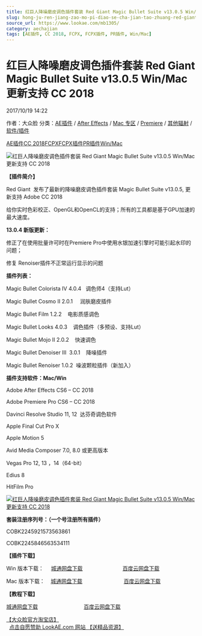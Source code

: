 ```yaml
---
title: 红巨人降噪磨皮调色插件套装 Red Giant Magic Bullet Suite v13.0.5 Win/Mac 更新支持 CC 2018
slug: hong-ju-ren-jiang-zao-mo-pi-diao-se-cha-jian-tao-zhuang-red-giant-magic-bullet-suite-v13-0-5-win-mac-geng-xin-zhi-chi-cc-2018
source_url: https://www.lookae.com/mb1305/
category: aechajian
tags: [AE插件, CC 2018, FCPX, FCPX插件, PR插件, Win/Mac]
---
```

# 红巨人降噪磨皮调色插件套装 Red Giant Magic Bullet Suite v13.0.5 Win/Mac 更新支持 CC 2018

2017/10/19 14:22

作者：大众脸
分类：[AE插件](https://www.lookae.com/after-effects/aechajian/) / [After Effects](https://www.lookae.com/after-effects/) / [Mac 专区](https://www.lookae.com/mac-osx/) / [Premiere](https://www.lookae.com/qitarjcj/premierezy/) / [其他辐射](https://www.lookae.com/others/) / [软件/插件](https://www.lookae.com/qitarjcj/)

[AE插件](https://www.lookae.com/tag/ae%e6%8f%92%e4%bb%b6/)[CC 2018](https://www.lookae.com/tag/cc-2018/)[FCPX](https://www.lookae.com/tag/fcpx/)[FCPX插件](https://www.lookae.com/tag/fcpx%e6%8f%92%e4%bb%b6/)[PR插件](https://www.lookae.com/tag/pr%e6%8f%92%e4%bb%b6/)[Win/Mac](https://www.lookae.com/tag/winmac/)

![红巨人降噪磨皮调色插件套装 Red Giant Magic Bullet Suite v13.0.5 Win/Mac 更新支持 CC 2018](https://www.lookae.com/wp-content/uploads/2016/10/MBS13.jpg "红巨人降噪磨皮调色插件套装 Red Giant Magic Bullet Suite v13.0.5 Win/Mac 更新支持 CC 2018-LookAE.com")

**【插件简介】**

Red Giant  发布了最新的降噪磨皮调色插件套装 Magic Bullet Suite v13.0.5, 更新支持 Adobe CC 2018

给你实时色彩校正、OpenGL和OpenCL的支持；所有的工具都是基于GPU加速的最大速度。

**13.0.4 新版更新：**

修正了在使用批量许可时在Premiere Pro中使用水银加速引擎时可能引起水印的问题；

修复 Renoiser插件不正常运行显示的问题

**插件列表：**

Magic Bullet Colorista IV 4.0.4   调色师4（支持Lut）

Magic Bullet Cosmo II 2.0.1     润肤磨皮插件

Magic Bullet Film 1.2.2    电影质感调色

Magic Bullet Looks 4.0.3    调色插件（多预设、支持Lut）

Magic Bullet Mojo II 2.0.2    快速调色

Magic Bullet Denoiser III  3.0.1    降噪插件

Magic Bullet Renoiser 1.0.2  噪波颗粒插件（新加入）

**插件支持软件：Mac/Win**

Adobe After Effects CS6 – CC 2018

Adobe Premiere Pro CS6 – CC 2018

Davinci Resolve Studio 11, 12  达芬奇调色软件

Apple Final Cut Pro X

Apple Motion 5

Avid Media Composer 7.0, 8.0 或更高版本

Vegas Pro 12, 13 ，14（64-bit）

Edius 8

HitFilm Pro

[![红巨人降噪磨皮调色插件套装 Red Giant Magic Bullet Suite v13.0.5 Win/Mac 更新支持 CC 2018](https://www.lookae.com/wp-content/uploads/2016/10/MBS13sn.jpg "红巨人降噪磨皮调色插件套装 Red Giant Magic Bullet Suite v13.0.5 Win/Mac 更新支持 CC 2018-LookAE.com")](https://www.lookae.com/wp-content/uploads/2016/10/MBS13sn.jpg)

**套装注册序列号：（一个号注册所有插件）**

COBK2245921573563861

COBK2245846563534111

**【插件下载】**

Win 版本下载：     [城通网盘下载](https://lookae.ctfile.com/fs/680462-224569939)                           [百度云网盘下载](https://pan.baidu.com/s/1eSMWMQY)

Mac 版本下载：    [城通网盘下载](https://lookae.ctfile.com/fs/680462-224569924)                            [百度云网盘下载](https://pan.baidu.com/s/1c0KtNg)

**【教程下载】**

[城通网盘下载](http://lookae.ctfile.com/fs/EOV159613519)                               [百度云网盘下载](https://pan.baidu.com/s/1nu7VFYT)

[【大众脸官方淘宝店】](https://lookae.taobao.com/)                [点击自愿赞助 LookAE.com 网站 【送精品资源】](https://www.lookae.com/sponsor/)
